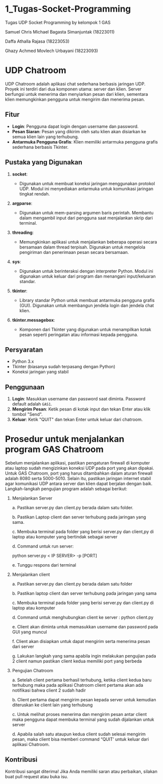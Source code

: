 # 1_Tugas-Socket-Programming
Tugas UDP Socket Programming by kelompok 1 GAS


Samuel Chris Michael Bagasta Simanjuntak (18223011)


Daffa Athalla Rajasa (18223053)


Ghazy Achmed Movlech Urbayani (18223093)

# UDP Chatroom

UDP Chatroom adalah aplikasi chat sederhana berbasis jaringan UDP. Proyek ini terdiri dari dua komponen utama: server dan klien. Server berfungsi untuk menerima dan menyiarkan pesan dari klien, sementara klien memungkinkan pengguna untuk mengirim dan menerima pesan.

## Fitur

- **Login**: Pengguna dapat login dengan username dan password.
- **Pesan Siaran**: Pesan yang dikirim oleh satu klien akan disiarkan ke semua klien lain yang terhubung.
- **Antarmuka Pengguna Grafis**: Klien memiliki antarmuka pengguna grafis sederhana berbasis Tkinter.

## Pustaka yang Digunakan

1. **socket**: 
   - Digunakan untuk membuat koneksi jaringan menggunakan protokol UDP. Modul ini menyediakan antarmuka untuk komunikasi jaringan tingkat rendah.

2. **argparse**: 
   - Digunakan untuk mem-parsing argumen baris perintah. Membantu dalam mengambil input dari pengguna saat menjalankan skrip dari terminal.

3. **threading**: 
   - Memungkinkan aplikasi untuk menjalankan beberapa operasi secara bersamaan dalam thread terpisah. Digunakan untuk mengelola pengiriman dan penerimaan pesan secara bersamaan.

4. **sys**: 
   - Digunakan untuk berinteraksi dengan interpreter Python. Modul ini digunakan untuk keluar dari program dan menangani input/keluaran standar.

5. **tkinter**: 
   - Library standar Python untuk membuat antarmuka pengguna grafis (GUI). Digunakan untuk membangun jendela login dan jendela chat klien.

6. **tkinter.messagebox**: 
   - Komponen dari Tkinter yang digunakan untuk menampilkan kotak pesan seperti peringatan atau informasi kepada pengguna.

## Persyaratan

- Python 3.x
- Tkinter (biasanya sudah terpasang dengan Python)
- Koneksi jaringan yang stabil

## Penggunaan

1. **Login**: Masukkan username dan password saat diminta. Password default adalah `GAS1`.
2. **Mengirim Pesan**: Ketik pesan di kotak input dan tekan Enter atau klik tombol "Send".
3. **Keluar**: Ketik "QUIT" dan tekan Enter untuk keluar dari chatroom.

# Prosedur untuk menjalankan program GAS Chatroom
  Sebelum menjalankan aplikasi, pastikan pengaturan firewall di komputer atau laptop sudah mengizinkan koneksi UDP pada port yang akan dipakai. Untuk GAS Chatroom, port yang harus ditambahkan dalam aturan firewall adalah 8080 serta 5000-5010. Selain itu, pastikan jaringan internet stabil agar komunikasi UDP antara server dan klien dapat berjalan dengan baik.
Langkah-langkah pengujian program adalah sebagai berikut:
1. Menjalankan Server

   
   a. Pastikan server.py dan client.py berada dalam satu folder.


   b. Pastikan Laptop client dan server terhubung pada jaringan yang sama.


   c. Membuka terminal pada folder yang berisi server.py dan client,py di laptop atau komputer
      yang bertindak sebagai server


   d. Command untuk run server:


      python server.py < IP SERVER> -p [PORT]


   e. Tunggu respons dari terminal

   
2. Menjalankan client


   a. Pastikan server.py dan client.py berada dalam satu folder

   
   b. Pastikan laptop client dan server terhubung pada jaringan yang sama

   
   c. Membuka terminal pada folder yang berisi server.py dan client.py di laptop atau komputer

   
   d. Command untuk menghubungkan client ke server : python client.py <IP SERVER> <PORT SERVER>       <PORT CLIENT>

   
   e. Client akan diminta untuk memasukkan username dan password pada GUI yang muncul

   
   f. Client akan disiapkan untuk dapat mengirim serta menerima pesan dari server

   
   g. Lakukan langkah yang sama apabila ingin melakukan pengujian pada 2 client namun pastikan        client kedua memiliki port yang berbeda

   
3. Pengujian Chatroom

   
   a. Setelah client pertama berhasil terhubung, ketika client kedua baru terhubung maka pada         aplikasi Chatroom client pertama akan ada notifikasi bahwa client 2 sudah hadir

   
   b. Client pertama dapat mengirim pesan kepada server untuk kemudian diteruskan ke client           lain yang terhubung

   
   c. Untuk melihat proses menerima dan mengirim pesan antar client maka pengguna dapat membuka       terminal yang sudah dijalankan untuk server

   
   d. Apabila salah satu ataupun kedua client sudah selesai mengirim pesan, maka client bisa          memberi command “QUIT’ untuk keluar dari aplikasi Chatroom.


## Kontribusi

Kontribusi sangat diterima! Jika Anda memiliki saran atau perbaikan, silakan buat pull request atau buka isu.
